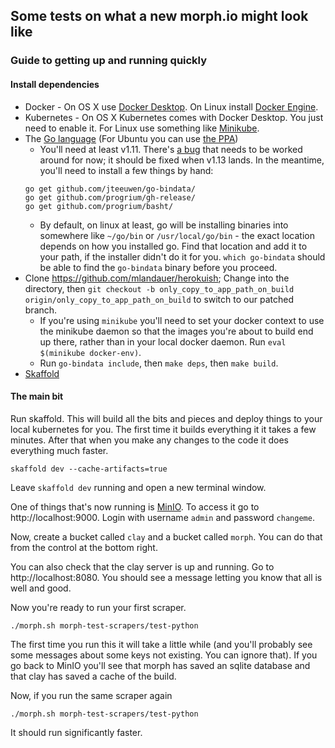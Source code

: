 ## Some tests on what a new morph.io might look like

### Guide to getting up and running quickly

#### Install dependencies

* Docker - On OS X use [Docker Desktop](https://docs.docker.com/docker-for-mac/install/). On Linux install [Docker Engine](https://docs.docker.com/install/linux/docker-ce/ubuntu/).
* Kubernetes - On OS X Kubernetes comes with Docker Desktop. You just need to enable it. For Linux use something like [Minikube](https://kubernetes.io/docs/setup/learning-environment/minikube/).
* The [Go language](https://golang.org/doc/install) (For Ubuntu you can use [the PPA](https://github.com/golang/go/wiki/Ubuntu))
  * You'll need at least v1.11. There's [a bug](https://github.com/golang/go/issues/27215) that needs to be worked around for now; it should be fixed when v1.13 lands. In the meantime, you'll need to install a few things by hand:
  ````
  go get github.com/jteeuwen/go-bindata/
  go get github.com/progrium/gh-release/
  go get github.com/progrium/basht/
  ````
  * By default, on linux at least, go will be installing binaries into somewhere like `~/go/bin` or `/usr/local/go/bin` - the exact location depends on how you installed go. Find that location and add it to your path, if the installer didn't do it for you. `which go-bindata` should be able to find the `go-bindata` binary before you proceed.
* Clone https://github.com/mlandauer/herokuish; Change into the directory, then `git checkout -b only_copy_to_app_path_on_build origin/only_copy_to_app_path_on_build` to switch to our patched branch. 
  * If you're using `minikube` you'll need to set your docker context to use the minikube daemon so that the images you're about to build end up there, rather than in your local docker daemon. Run `eval $(minikube docker-env)`.
  * Run `go-bindata include`, then `make deps`, then `make build`.
* [Skaffold](https://skaffold.dev/docs/getting-started/)

#### The main bit

Run skaffold. This will build all the bits and pieces and deploy things to your local kubernetes for you. The first time it builds everything it it takes a few minutes. After that when you make any changes to the code it does everything much faster.
```
skaffold dev --cache-artifacts=true
```

Leave `skaffold dev` running and open a new terminal window.

One of things that's now running is [MinIO](https://min.io/). To access it go to http://localhost:9000. Login with username `admin` and password `changeme`.

Now, create a bucket called `clay` and a bucket called `morph`. You can do that from the control at the bottom right.

You can also check that the clay server is up and running. Go to http://localhost:8080. You should see a message letting you know that all is well and good.

Now you're ready to run your first scraper.

```
./morph.sh morph-test-scrapers/test-python
```

The first time you run this it will take a little while (and you'll probably see some messages about some keys not existing. You can ignore that). If you go back to MinIO you'll see that morph has saved an sqlite database and that clay has saved a cache of the build.

Now, if you run the same scraper again

```
./morph.sh morph-test-scrapers/test-python
```

It should run significantly faster.
